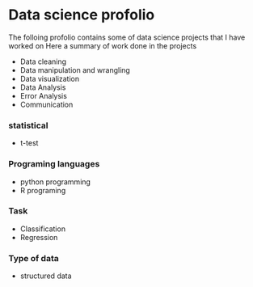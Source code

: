 # Data science profolio 
The folloing profolio contains some of data science projects that I have worked on
Here a summary of work done in the projects
- Data cleaning
- Data manipulation and wrangling 
- Data visualization 
- Data Analysis 
- Error Analysis 
- Communication 
### statistical 
- t-test
### Programing languages 
- python programming 
- R programing 
### Task 
- Classification 
- Regression 
### Type of data 
- structured data 


